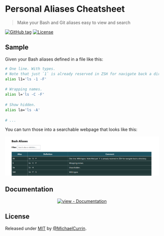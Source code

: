 # Personal Aliases Cheatsheet
> Make your Bash and Git aliases easy to view and search

[![GitHub tag](https://img.shields.io/github/tag/MichaelCurrin/aliases-cheatsheet?include_prereleases=&sort=semver&color=blue)](https://github.com/MichaelCurrin/aliases-cheatsheet/releases/)
[![License](https://img.shields.io/badge/License-MIT-blue)](#license)


## Sample

Given your Bash aliases defined in a file like this:

```sh
# One line. With types.
# Note that just `1` is already reserved in ZSH for navigate back a directory.
alias l1='ls -1 -F'

# Wrapping names.
alias l='ls -C -F'

# Show hidden.
alias la='ls -A'

# ...
```

You can turn those into a searchable webpage that looks like this:

<div align="center">

![Sample screenshot](/sample.png)

</div>


## Documentation

<div align="center">

[![view - Documentation](https://img.shields.io/badge/view-Documentation-blue?style=for-the-badge)](/docs/ "Go to project documentation")

</div>

## License

Released under [MIT](/LICENSE) by [@MichaelCurrin](https://github.com/MichaelCurrin).
